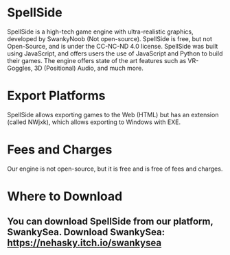 # SpellSide
SpellSide is a high-tech game engine with ultra-realistic graphics, developed by SwankyNoob (Not open-source). SpellSide is free, but not Open-Source, and is under the CC-NC-ND 4.0 license. SpellSide was built using JavaScript, and offers users the use of JavaScript and Python to build their games. The engine offers state of the art features such as VR-Goggles, 3D (Positional) Audio, and much more.

# Export Platforms
SpellSide allows exporting games to the Web (HTML) but has an extension (called NWjxk), which allows exporting to Windows with EXE.

# Fees and Charges
Our engine is not open-source, but it is free and is free of fees and charges.

# Where to Download
You can download SpellSide from our platform, SwankySea. Download SwankySea:
https://nehasky.itch.io/swankysea
---------------------------------


